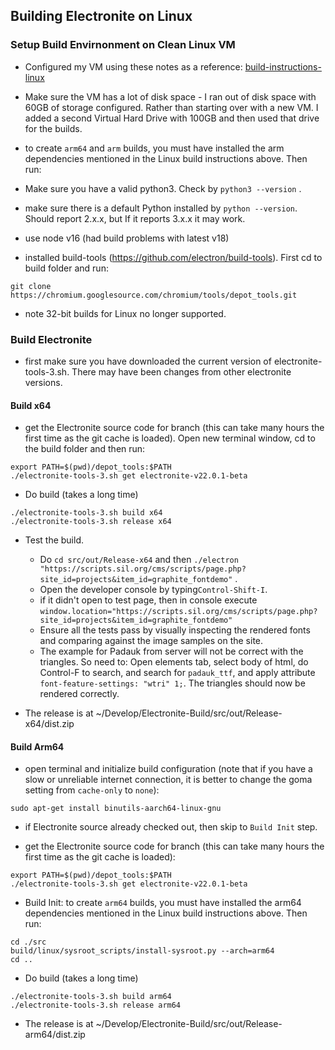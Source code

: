 ## Building Electronite on Linux
### Setup Build Envirnonment on Clean Linux VM
- Configured my VM using these notes as a reference: [build-instructions-linux](../build-instructions-linux.md)
- Make sure the VM has a lot of disk space - I ran out of disk space with 60GB of storage configured.  Rather than starting over with a new VM.  I added a second Virtual Hard Drive with 100GB and then used that drive for the builds.
- to create `arm64` and `arm` builds, you must have installed the arm dependencies mentioned in the Linux build instructions above.  Then run:
- Make sure you have a valid python3.  Check by `python3 --version` .
- make sure there is a default Python installed by `python --version`.  Should report 2.x.x, but If it reports 3.x.x it may work.

- use node v16 (had build problems with latest v18)
- installed build-tools (https://github.com/electron/build-tools). First cd to build folder and run:
``` 
git clone https://chromium.googlesource.com/chromium/tools/depot_tools.git
```
- note 32-bit builds for Linux no longer supported.

### Build Electronite
- first make sure you have downloaded the current version of electronite-tools-3.sh.  There may have been changes from other electronite versions.

#### Build x64
- get the Electronite source code for branch (this can take many hours the first time as the git cache is loaded). Open new terminal window, cd to the build folder and then run:
```
export PATH=$(pwd)/depot_tools:$PATH
./electronite-tools-3.sh get electronite-v22.0.1-beta
```

- Do build (takes a long time)
```
./electronite-tools-3.sh build x64
./electronite-tools-3.sh release x64
```

- Test the build.
    - Do `cd src/out/Release-x64` and then `./electron "https://scripts.sil.org/cms/scripts/page.php?site_id=projects&item_id=graphite_fontdemo"` .
    - Open the developer console by typing`Control-Shift-I`.
    - if it didn't open to test page, then in console execute `window.location="https://scripts.sil.org/cms/scripts/page.php?site_id=projects&item_id=graphite_fontdemo"`
    - Ensure all the tests pass by visually inspecting the rendered fonts and comparing against the image samples on the site.
    - The example for Padauk from server will not be correct with the triangles.  So need to:
      Open elements tab, select body of html, do Control-F to search, and search for `padauk_ttf`, and apply attribute `font-feature-settings: "wtri" 1;`.  The triangles should now be rendered correctly.

- The release is at ~/Develop/Electronite-Build/src/out/Release-x64/dist.zip

#### Build Arm64
- open terminal and initialize build configuration (note that if you have a slow or unreliable internet connection, it is better to change the goma setting from `cache-only` to `none`):
```
sudo apt-get install binutils-aarch64-linux-gnu
```

- if Electronite source already checked out, then skip to `Build Init` step.

- get the Electronite source code for branch (this can take many hours the first time as the git cache is loaded):
```
export PATH=$(pwd)/depot_tools:$PATH
./electronite-tools-3.sh get electronite-v22.0.1-beta
```

- Build Init: to create `arm64` builds, you must have installed the arm64 dependencies mentioned in the Linux build instructions above.  Then run:
```
cd ./src
build/linux/sysroot_scripts/install-sysroot.py --arch=arm64
cd ..
```

- Do build (takes a long time)
```
./electronite-tools-3.sh build arm64
./electronite-tools-3.sh release arm64
```

- The release is at ~/Develop/Electronite-Build/src/out/Release-arm64/dist.zip
